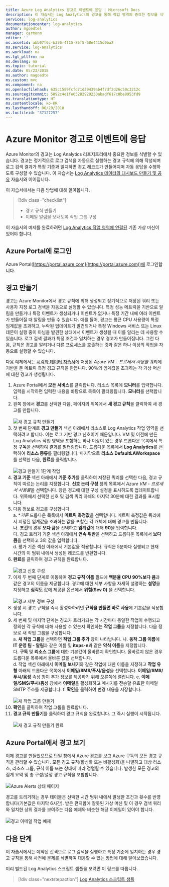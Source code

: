 ```yaml
---
title: Azure Log Analytics 경고로 이벤트에 응답 | Microsoft Docs
description: 이 자습서는 Log Analytics의 경고를 통해 작업 영역의 중요한 정보를 식별하며 문제를 미리 알리거나 작업을 호출하여 문제 해결을 시도합니다.
services: log-analytics
documentationcenter: log-analytics
author: mgoedtel
manager: carmonm
editor: ''
ms.assetid: abb07f6c-b356-4f15-85f5-60e4415d0ba2
ms.service: log-analytics
ms.workload: na
ms.tgt_pltfrm: na
ms.devlang: na
ms.topic: tutorial
ms.date: 05/23/2018
ms.author: magoedte
ms.custom: mvc
ms.component: na
ms.openlocfilehash: 635c1589fcfd71d39439ab4f7df2d26c50c3212c
ms.sourcegitcommit: 5892c4e1fe65282929230abadf617c0be8953fd9
ms.translationtype: HT
ms.contentlocale: ko-KR
ms.lasthandoff: 06/29/2018
ms.locfileid: "37127257"
---
```

# <a name="respond-to-events-with-azure-monitor-alerts"></a>Azure Monitor 경고로 이벤트에 응답
Azure Monitor의 경고는 Log Analytics 리포지토리에서 중요한 정보를 식별할 수 있습니다. 경고는 정기적으로 로그 검색을 자동으로 실행하는 경고 규칙에 의해 작성되며 로그 검색 결과가 특정 기준과 일치하면 경고 레코드가 만들어지며 자동 응답을 수행하도록 구성할 수 있습니다.  이 자습서는 [Log Analytics 데이터의 대시보드 만들기 및 공유](log-analytics-tutorial-dashboards.md) 자습서와 이어집니다.   

이 자습서에서는 다음 방법에 대해 알아봅니다.

> [!div class="checklist"]
> * 경고 규칙 만들기
> * 이메일 알림을 보내도록 작업 그룹 구성

이 자습서의 예제를 완료하려면 [Log Analytics 작업 영역에 연결된](log-analytics-quick-collect-azurevm.md) 기존 가상 머신이 있어야 합니다.  

## <a name="log-in-to-azure-portal"></a>Azure Portal에 로그인
Azure Portal([https://portal.azure.com](https://portal.azure.com))에 로그인합니다. 

## <a name="create-alerts"></a>경고 만들기
경고는 Azure Monitor에서 경고 규칙에 의해 생성되고 정기적으로 저장된 쿼리 또는 사용자 지정 로그 검색을 자동으로 실행할 수 있습니다.  특정 성능 메트릭을 기반으로 알림을 만들거나 특정 이벤트가 생성되거나 이벤트가 없거나 특정 기간 내에 여러 이벤트가 만들어질 때 알림을 만들 수 있습니다.  예를 들어, 경고는 평균 CPU 사용량이 특정 임계값을 초과하고, 누락된 업데이트가 발견되거나 특정 Windows 서비스 또는 Linux 데몬이 실행 중이 아님을 발견한 상태에서 이벤트가 생성될 때 이를 알리는 데 사용할 수 있습니다.  로그 검색 결과가 특정 조건과 일치하는 경우 경고가 만들어집니다. 그런 다음, 규칙은 경고를 알리거나 다른 프로세스를 호출하는 것과 같은 하나 이상의 작업을 자동으로 실행할 수 있습니다. 

다음 예제에서는 [시각화 데이터 자습서](log-analytics-tutorial-dashboards.md)에 저장된 *Azure VM - 프로세서 사용률* 쿼리에 기반을 둔 메트릭 측정 경고 규칙을 만듭니다.  90%의 임계값을 초과하는 각 가상 머신에 대한 경고가 생성됩니다.  

1. Azure Portal에서 **모든 서비스**를 클릭합니다. 리소스 목록에 **모니터**를 입력합니다. 입력을 시작하면 입력한 내용을 바탕으로 목록이 필터링됩니다. **모니터**를 선택합니다.
2. 왼쪽 창에서 **경고**를 선택한 다음, 페이지의 위쪽에서 **새 경고 규칙**을 클릭하여 새 경고를 만듭니다.<br><br> ![새 경고 규칙 만들기](./media/log-analytics-tutorial-response/alert-rule-02.png)<br>
3. 첫 번째 단계로 **경고 만들기** 섹션 아래에서 리소스로 Log Analytics 작업 영역을 선택하려고 합니다. 이는 로그 기반 경고 신호이기 때문입니다.  VM 및 이전에 만든 Log Analytics 작업 영역을 포함하는 하나 이상이 있는 경우 드롭다운 목록에서 특정 **구독**을 선택하여 결과를 필터링합니다.  드롭다운 목록에서 **Log Analytics**를 선택하여 **리소스 종류**를 필터링합니다.  마지막으로 **리소스** **DefaultLAWorkspace**를 선택한 다음, **완료**를 클릭합니다.<br><br> ![경고 만들기 1단계 작업](./media/log-analytics-tutorial-response/alert-rule-03.png)<br>
4. **경고 기준** 섹션 아래에서 **기준 추가**를 클릭하여 저장된 쿼리를 선택한 다음, 경고 규칙이 따르는 논리를 지정합니다.  **신호 논리 구성** 창의 목록에서 *Azure VM - 프로세서 사용률*을 선택합니다.  창은 경고에 대한 구성 설정을 표시하도록 업데이트합니다.  위쪽에서 선택한 신호 및 검색 쿼리 자체의 마지막 30분에 대한 결과를 표시합니다.  
5. 다음 정보로 경고를 구성합니다.  
   a. **기준* 드롭다운 목록에서 **메트릭 측정값**을 선택합니다.  메트릭 측정값은 쿼리에서 지정된 임계값을 초과하는 값을 포함한 각 개체에 대해 경고를 만듭니다.  
   나. **조건**의 경우 **보다 큼**을 선택하고 **임계값**에 대해 **90**을 입력합니다.  
   다. 경고 트리거 기준 섹션 아래에서 **연속 위반**을 선택하고 드롭다운 목록에서 **보다 큼**을 선택하고 3의 값을 입력합니다.  
   d. 평가 기준 섹션 아래에서 기본값을 적용합니다. 규칙은 5분마다 실행되고 현재 시간의 이 범위 내에서 생성된 레코드를 반환합니다.  
6. **완료**를 클릭하여 경고 규칙을 완료합니다.<br><br> ![경고 신호 구성](./media/log-analytics-tutorial-response/alert-signal-logic-02.png)<br> 
7. 이제 두 번째 단계로 이동하여 **경고 규칙 이름** 필드에 **백분율 CPU 90%보다 큼**과 같은 경고의 이름을 제공합니다.  경고에 대한 세부 사항을 자세히 설명하는 **설명**을 지정하고 **심각도** 값에 제공된 옵션에서 **위험(Sev 0)** 을 선택합니다.<br><br> ![경고 세부 정보 구성](./media/log-analytics-tutorial-response/alert-signal-logic-04.png)<br>
8. 생성 시 경고 규칙을 즉시 활성화하려면 **규칙을 만들면 바로 사용**에 기본값을 적용합니다.
9. 세 번째 및 마지막 단계는 경고가 트리거되는 각 시간마다 동일한 작업이 수행되고 정의한 각 규칙에 대해 사용할 수 있는지 확인하는 **작업 그룹**을 지정합니다.  다음 정보로 새 작업 그룹을 구성합니다.  
   a. **새 작업 그룹**을 선택하면 **작업 그룹 추가** 창이 나타납니다.
   나. **동작 그룹 이름**에 **IT 운영 팀 - 알림**과 같은 이름 및 **itops-n**과 같은 **약식 이름**을 지정합니다.  
   다. **구독** 및 **리소스 그룹**에 대한 기본값이 올바른지 확인합니다. 올바르지 않은 경우 드롭다운 목록에서 올바른 값을 선택합니다.   
   d. 작업 섹션 아래에서 **이메일 보내기**와 같은 작업에 대한 이름을 지정하고 **작업 유형** 아래의 드롭다운 목록에서 **이메일/SMS/푸시/음성**을 선택합니다. **이메일/SMS/푸시/음성** 속성 창이 추가 정보를 제공하기 위해 오른쪽에 열립니다.
   e. **이메일/SMS/푸시/음성** 창에서 **이메일**을 활성화하고 메시지를 전송할 유효한 이메일 SMTP 주소를 제공합니다. f. **확인**을 클릭하여 변경 내용을 저장합니다.<br><br> ![새 작업 그룹 만들기](./media/log-analytics-tutorial-response/action-group-properties-01.png)<br>
10. **확인**을 클릭하여 작업 그룹을 완료합니다. 
11. **경고 규칙 만들기**를 클릭하여 경고 규칙을 완료합니다. 그 즉시 실행이 시작됩니다.<br><br> ![새 경고 규칙 만들기 완료](./media/log-analytics-tutorial-response/alert-rule-01.png)<br> 

## <a name="view-your-alerts-in-azure-portal"></a>Azure Portal에서 경고 보기
이제 경고를 만들었으므로 단일 창에서 Azure 경고를 보고 Azure 구독의 모든 경고 규칙을 관리할 수 있습니다. 모든 경고 규칙(활성화 또는 비활성화)을 나열하고 대상 리소스, 리소스 그룹, 규칙 이름 또는 상태에 따라 정렬될 수 있습니다. 발생한 모든 경고의 집계 요약 및 총 구성/설정 경고 규칙을 포함합니다.<br><br> ![Azure Alerts 상태 페이지](./media/log-analytics-tutorial-response/azure-alerts-02.png)  

경고를 트리거하는 경우 테이블은 선택한 시간 범위 내에서 발생한 조건과 횟수를 반영합니다(기본값은 마지막 6시간).  받은 편지함에 잘못된 가상 머신 및 이 경우 검색 쿼리와 일치한 상위 결과를 보여주는 다음 예제와 비슷한 해당 이메일이 있어야 합니다.<br><br> ![경고 이메일 작업 예제](./media/log-analytics-tutorial-response/azure-alert-email-notification-01.png)

## <a name="next-steps"></a>다음 단계
이 자습서에서는 예약된 간격으로 로그 검색을 실행하고 특정 기준에 일치하는 경우 경고 규칙을 통해 사전에 문제를 식별하여 대응할 수 있는 방법에 대해 알아보았습니다.

미리 빌드된 Log Analytics 스크립트 샘플을 보려면 이 링크를 따릅니다.  

> [!div class="nextstepaction"]
> [Log Analytics 스크립트 샘플](powershell-samples.md)
